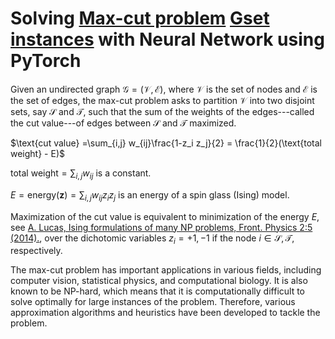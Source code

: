 # Solving [Max-cut problem][1] [Gset instances][3] with Neural Network using PyTorch


Given an undirected graph $\mathcal{G=(V,E)}$, where $\mathcal{V}$ is the set of nodes and $\mathcal{E}$ is the set of edges, the max-cut problem asks to partition $\mathcal{V}$ into two disjoint sets, say $\mathcal{S}$ and $\mathcal{T}$, such that the sum of the weights of the 
edges---called the cut value---of edges between $\mathcal{S}$ and $\mathcal{T}$ maximized. 

$\text{cut value} =\sum_{i,j} w_{ij}\frac{1-z_i z_j}{2} = \frac{1}{2}(\text{total weight} - E)$

$\text{total weight} = \sum_{i,j} w_{ij}$ is a constant.

$E = \text{energy}(\textbf{z}) = \sum_{i,j} w_{ij}z_i z_j$ is an energy of a spin glass (Ising) model.

Maximization of the $\text{cut value}$ is equivalent to minimization of the energy $E$, see [A. Lucas, Ising formulations of many NP problems, Front. Physics 2:5 (2014).][2], 
over the dichotomic variables $z_i = +1,-1$ if the node $i\in \mathcal{S}, \mathcal{T}$, respectively.



The max-cut problem has important applications in various fields, including computer vision, statistical physics, and computational biology. It is also known to be NP-hard, which means that it is computationally difficult to solve optimally for large instances of the problem. Therefore, various approximation algorithms and heuristics have been developed to tackle the problem.


[1]:https://en.wikipedia.org/wiki/Maximum_cut

[2]:https://doi.org/10.3389/fphy.2014.00005

[3]:https://web.stanford.edu/~yyye/yyye/Gset
